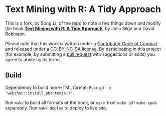 # Text Mining with R: A Tidy Approach

This is a fork, by Song Li, of the repo to note a few things down and modify the book [**Text Mining with R: A Tidy Approach**](http://tidytextmining.com/), by Julia Silge and David Robinson.

Please note that this work is written under a [Contributor Code of Conduct](CONDUCT.md) and released under a [CC-BY-NC-SA license](https://creativecommons.org/licenses/by-nc-sa/3.0/us/). By participating in this project (for example, by submitting a [pull request](https://github.com/boltomli/tidy-text-mining-zh/issues) with suggestions or edits) you agree to abide by its terms.

## Build

Dependency to build non-HTML format: `Rscript -e 'webshot::install_phantomjs()'`.

Run `make` to build all formats of the book, or `make html` `make pdf` `make epub` separately. Run `make deploy` to deploy to live site.

